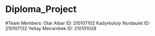 # Diploma_Project
#Team Members:
Otar Aibar ID: 210107102
Kadyrkululy Nurdaulet ID: 210107132
Yeltay Meirambek ID: 210101028

